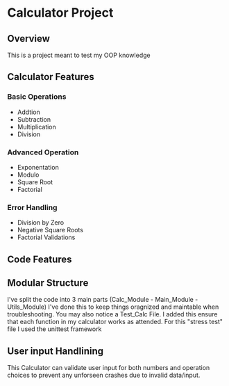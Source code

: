 <h1>Calculator Project</h1>

<h2>Overview</h2>
  <p>This is a project meant to test my OOP knowledge</p>
<h2>Calculator Features</h2>
  <h3>Basic Operations</h3>
    <ul>
      <li>Addtion</li>
      <li>Subtraction</li>
      <li>Multiplication</li>
      <li>Division</li>
    </ul>
  <h3>Advanced Operation</h3>
    <ul>
      <li>Exponentation</li>
      <li>Modulo</li>
      <li>Square Root</li>
      <li>Factorial</li>
    </ul>
  <h3>Error Handling</h3>
    <ul>
      <li>Division by Zero</li>
      <li>Negative Square Roots</li>
      <li>Factorial Validations</li>
    </ul>
<h2>Code Features</h2>
  <h2>Modular Structure</h2>
    <p>I've split the code into 3 main parts (Calc_Module - Main_Module - Utils_Module) I've done this to keep things oragnized and maintable when troubleshooting. You may also notice a Test_Calc File. I added this ensure that each function in my calculator works as attended. For this "stress test" file I used the unittest framework</p>
  <h2>User input Handlining</h2>
    <p>This Calculator can validate user input for both numbers and operation choices to prevent any unforseen crashes due to invalid data/input.</p>
